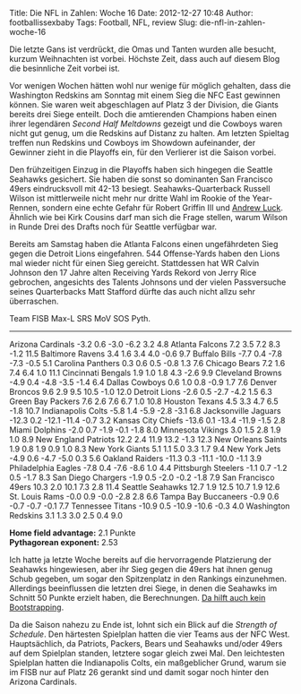 Title: Die NFL in Zahlen: Woche 16
Date: 2012-12-27 10:48
Author: footballissexbaby
Tags: Football, NFL, review
Slug: die-nfl-in-zahlen-woche-16

Die letzte Gans ist verdrückt, die Omas und Tanten wurden alle besucht,
kurzum Weihnachten ist vorbei. Höchste Zeit, dass auch auf diesem Blog
die besinnliche Zeit vorbei ist.

Vor wenigen Wochen hätten wohl nur wenige für möglich gehalten, dass die
Washington Redskins am Sonntag mit einem Sieg die NFC East gewinnen
können. Sie waren weit abgeschlagen auf Platz 3 der Division, die Giants
bereits drei Siege enteilt. Doch die amtierenden Champions haben einen
ihrer legendären *Second Half Meltdowns* gezeigt und die Cowboys waren
nicht gut genug, um die Redskins auf Distanz zu halten. Am letzten
Spieltag treffen nun Redskins und Cowboys im Showdown aufeinander, der
Gewinner zieht in die Playoffs ein, für den Verlierer ist die Saison
vorbei.

Den frühzeitigen Einzug in die Playoffs haben sich hingegen die Seattle
Seahawks gesichert. Sie haben die sonst so dominanten San Francisco
49ers eindrucksvoll mit 42-13 besiegt. Seahawks-Quarterback Russell
Wilson ist mittlerweile nicht mehr nur dritte Wahl im Rookie of the
Year-Rennen, sondern eine echte Gefahr für Robert Griffin III und
[Andrew Luck][]. Ähnlich wie bei Kirk Cousins darf man sich die Frage
stellen, warum Wilson in Runde Drei des Drafts noch für Seattle
verfügbar war.

Bereits am Samstag haben die Atlanta Falcons einen ungefährdeten Sieg
gegen die Detroit Lions eingefahren. 544 Offense-Yards haben den Lions
mal wieder nicht für einen Sieg gereicht. Stattdessen hat WR Calvin
Johnson den 17 Jahre alten Receiving Yards Rekord von Jerry Rice
gebrochen, angesichts des Talents Johnsons und der vielen Passversuche
seines Quarterbacks Matt Stafford dürfte das auch nicht allzu sehr
überraschen.

  Team                   FISB    Max-L   SRS     MoV     SOS    Pyth.
  ---------------------- ------- ------- ------- ------- ------ -------
  Arizona Cardinals      -3.2    0.6     -3.0    -6.2    3.2    4.8
  Atlanta Falcons        7.2     3.5     7.2     8.3     -1.2   11.5
  Baltimore Ravens       3.4     1.6     3.4     4.0     -0.6   9.7
  Buffalo Bills          -7.7    0.4     -7.8    -7.3    -0.5   5.1
  Carolina Panthers      0.3     0.6     0.5     -0.8    1.3    7.6
  Chicago Bears          7.2     1.6     7.4     6.4     1.0    11.1
  Cincinnati Bengals     1.9     1.0     1.8     4.3     -2.6   9.9
  Cleveland Browns       -4.9    0.4     -4.8    -3.5    -1.4   6.4
  Dallas Cowboys         0.6     1.0     0.8     -0.9    1.7    7.6
  Denver Broncos         9.6     2.9     9.5     10.5    -1.0   12.0
  Detroit Lions          -2.6    0.5     -2.7    -4.2    1.5    6.3
  Green Bay Packers      7.6     2.6     7.6     6.7     1.0    10.8
  Houston Texans         4.5     3.3     4.7     6.5     -1.8   10.7
  Indianapolis Colts     -5.8    1.4     -5.9    -2.8    -3.1   6.8
  Jacksonville Jaguars   -12.3   0.2     -12.1   -11.4   -0.7   3.2
  Kansas City Chiefs     -13.6   0.1     -13.4   -11.9   -1.5   2.8
  Miami Dolphins         -2.0    0.7     -1.9    -0.1    -1.8   8.0
  Minnesota Vikings      3.0     1.5     2.8     1.9     1.0    8.9
  New England Patriots   12.2    2.4     11.9    13.2    -1.3   12.3
  New Orleans Saints     1.9     0.8     1.9     0.9     1.0    8.3
  New York Giants        5.1     1.1     5.0     3.3     1.7    9.4
  New York Jets          -4.9    0.6     -4.7    -5.0    0.3    5.6
  Oakland Raiders        -11.3   0.3     -11.1   -10.0   -1.1   3.9
  Philadelphia Eagles    -7.8    0.4     -7.6    -8.6    1.0    4.4
  Pittsburgh Steelers    -1.1    0.7     -1.2    0.5     -1.7   8.3
  San Diego Chargers     -1.9    0.5     -2.0    -0.2    -1.8   7.9
  San Francisco 49ers    10.3    2.0     10.1    7.3     2.8    11.4
  Seattle Seahawks       12.7    1.9     12.5    10.7    1.9    12.6
  St. Louis Rams         -0.0    0.9     -0.0    -2.8    2.8    6.6
  Tampa Bay Buccaneers   -0.9    0.6     -0.7    -0.7    -0.1   7.7
  Tennessee Titans       -10.9   0.5     -10.9   -10.6   -0.3   4.0
  Washington Redskins    3.1     1.3     3.0     2.5     0.4    9.0

**Home field advantage:** 2.1 Punkte  
**Pythagorean exponent:** 2.53

Ich hatte ja letzte Woche bereits auf die hervorragende Platzierung der
Seahawks hingewiesen, aber ihr Sieg gegen die 49ers hat ihnen genug
Schub gegeben, um sogar den Spitzenplatz in den Rankings einzunehmen.
Allerdings beeinflussen die letzten drei Siege, in denen die Seahawks im
Schnitt 50 Punkte erzielt haben, die Berechnungen. [Da hilft auch kein
Bootstrapping][].

Da die Saison nahezu zu Ende ist, lohnt sich ein Blick auf die *Strength
of Schedule*. Den härtesten Spielplan hatten die vier Teams aus der NFC
West. Hauptsächlich, da Patriots, Packers, Bears und Seahawks und/oder
49ers auf dem Spielplan standen, letztere sogar gleich zwei Mal. Den
leichtesten Spielplan hatten die Indianapolis Colts, ein maßgeblicher
Grund, warum sie im FISB nur auf Platz 26 gerankt sind und damit sogar
noch hinter den Arizona Cardinals.

  [Andrew Luck]: http://www.welt.de/sport/article112067165/Ein-deutscher-Quarterback-begeistert-Amerika.html
  [Da hilft auch kein Bootstrapping]: http://footballissexbaby.de/2011/10/stiefelriemen-fur-die-sagarin-rankings/
    "Stiefelriemen für die Sagarin-Rankings"
